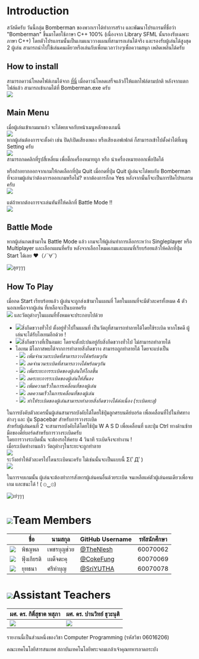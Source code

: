 ﻿# Introduction
สวัสดีครับ วันนี้กลุ่ม Bomberman ของพวกเราได้ทำการสร้าง และพัฒนาโปรแกรมที่ชื่อว่า "Bomberman" ขึ้นมาโดยใช้ภาษา C++ 100% (เนื่องจาก Library SFML นั้นรองรับเฉพาะภาษา  C++) โดยตัวโปรแกรมนั้นเป็นเกมแนววางแผนที่สามารถเล่นได้จริง และรองรับผู้เล่นได้สูงสุด 2 ผู้เล่น สามารถนำไปใช้เล่นคนเดียวหรือเล่นกับเพื่อนเวลาว่างๆเพื่อความสนุก เพลิดเพลินได้ครับ
## How to install
สามารถดาวน์โหลดไฟล์เกมได้จาก [ที่นี่](https://github.com/compro-itkmitl/Bomberman) เมื่อดาวน์โหลดเสร็จแล้วก็ให้แตกไฟล์ตามปกติ
หลังจากแตกไฟล์แล้ว สามารถเข้าเกมได้ที่ Bomberman.exe ครับ  
![](https://github.com/compro-itkmitl/Bomberman/blob/master/picreadme/App.png)

## Main Menu
เมื่อผู้เล่นเข้าเกมมาแล้ว จะได้พบเจอกับหน้าเมนูหลักของเกมนี้  
![](https://github.com/compro-itkmitl/Bomberman/blob/master/picreadme/Menu.png)  
หากผู้เล่นต้องการจะตั้งค่า เช่น ปิด/เปิดเสียงเพลง หรือเสียงเอฟเฟกต์ ก็สามารถเข้าไปตั้งค่าได้ที่เมนู Setting ครับ  
![](https://github.com/compro-itkmitl/Bomberman/blob/master/picreadme/Setting.png)  
สามารถกดคลิกที่รูปสี่เหลี่ยม เพื่อติ๊กเครื่องหมายถูก หรือ นำเครื่องหมายออกเพื่อปิดได้  
  
หรือถ้าอยากออกจากเกมให้กดเลือกที่ปุ่ม Quit เมื่อกดที่ปุ่ม Quit ผู้เล่นจะได้พบกับ Bomberman ที่จะถามผู้เล่นว่าต้องการออกเกมหรือไม่? หากต้องการก็กด Yes หลังจากนั้นก็จะเป็นการปิดโปรแกรมครับ  
![](https://github.com/compro-itkmitl/Bomberman/blob/master/picreadme/Quit.png)  

แต่ถ้าหากต้องการจะเล่นทันทีให้คลิกที่ Battle Mode !!  
![](https://github.com/compro-itkmitl/Bomberman/blob/master/picreadme/BattleMode.png)  



## Battle Mode
หากผู้เล่นกดเข้ามาใน Battle Mode แล้ว เกมจะให้ผู้เล่นทำการเลือกระหว่าง Singleplayer หรือ Multiplayer และเลือกแผนที่ครับ หลังจากเลือกโหมดเกมและแผนที่เรียบร้อยแล้วให้คลิกที่ปุ่ม Start ได้เลย ♥（ﾉ´∀`）  
  
![ลุยๆๆๆ](https://github.com/compro-itkmitl/Bomberman/blob/master/picreadme/Start.png)  

## How To Play

เมื่อกด Start เรียบร้อยแล้ว ผู้เล่นจะถูกส่งเข้ามาในแผนที่ โดยในแผนที่จะมีตัวละครทั้งหมด 4 ตัว นอกเหนือจากผู้เล่น ที่เหลือจะเป็นบอทครับ  
![](https://github.com/compro-itkmitl/Bomberman/blob/master/picreadme/Ingame.png)
และวัตถุต่างๆในแผนที่ทั้งหมดจะประกอบไปด้วย  
- ![](https://github.com/compro-itkmitl/Bomberman/blob/master/picreadme/Object.png)สิ่งกีดขวางทั่วไป ตั้งอยู่ทั่วไปในแผนที่ เป็นวัตถุที่สามารถทำลายได้โดยใช้ระเบิด หากโชคดี ผู้เล่นจะได้รับไอเทมอีกด้วย !  
 - ![](https://github.com/compro-itkmitl/Bomberman/blob/master/picreadme/Immortal.png)สิ่งกีดขวางที่เป็นอมตะ โดยจะตั้งปะปนอยู่กับสิ่งกีดขวางทั่วไป ไม่สามารถทำลายได้  
 - ไอเทม มีโอกาสพบได้จากการทำลายสิ่งกีดขวาง สามารถถูกทำลายได้ โดยจะแบ่งเป็น  
       *- ![](https://github.com/compro-itkmitl/Bomberman/blob/master/picreadme/bombup.png) เพิ่มจำนวนระเบิดที่สามารถวางได้พร้อมๆกัน  
       - ![](https://github.com/compro-itkmitl/Bomberman/blob/master/picreadme/bombdown.png) ลดจำนวนระเบิดที่สามารถวางได้พร้อมๆกัน  
       - ![](https://github.com/compro-itkmitl/Bomberman/blob/master/picreadme/fireup.png) เพิ่มระยะการระเบิดของผู้เล่นให้ไกลขึ้น  
       - ![](https://github.com/compro-itkmitl/Bomberman/blob/master/picreadme/firedown.png) ลดระยะการระเบิดของผู้เล่นให้สั้นลง  
       - ![](https://github.com/compro-itkmitl/Bomberman/blob/master/picreadme/speedup.png) เพิ่มความเร็วในการเคลื่อนที่ของผู้เล่น  
       - ![](https://github.com/compro-itkmitl/Bomberman/blob/master/picreadme/speeddown.png) ลดความเร็วในการเคลื่อนที่ของผู้เล่น  
       - ![](https://github.com/compro-itkmitl/Bomberman/blob/master/picreadme/piercebomb.png) ทำให้ระเบิดของผู้เล่นสามารถทำลายสิ่งกีดขวางได้ต่อเนื่อง (ระเบิดทะลุ)*  

ในการบังคับตัวละครนั้นผู้เล่นสามารถบังคับได้โดยใช้ปุ่มลูกศรบนคีย์บอร์ด เพื่อเคลื่อนที่ไปในทิศทางต่างๆ และ ปุ่ม Spacebar สำหรับการวางระเบิด  
สำหรับผู้เล่นคนที่ 2 จะสามารถบังคับได้โดยใช้ปุ่ม W A S D เพื่อเคลื่อนที่ และปุ่ม Ctrl ทางด้านซ้ายมือของคีย์บอร์ดสำหรับการวางระเบิดครับ  
โดยการวางระเบิดนั้น จะต้องรอให้ครบ 4 วินาที ระเบิดจึงจะทำงาน !  
เมื่อระเบิดทำงานแล้ว วัตถุต่างๆในระยะจะถูกทำลาย  
![](https://github.com/compro-itkmitl/Bomberman/blob/master/picreadme/Destroy.png)  
ระวังอย่าให้ตัวละครไปโดนระเบิดนะครับ ไม่เช่นนั้นจะเป็นแบบนี้ Σ(ﾟДﾟ)  
![](https://github.com/compro-itkmitl/Bomberman/blob/master/picreadme/Burn.png)

ในการจบเกมนั้น ผู้เล่นจะต้องทำการสังหารผู้เล่นคนอื่นด้วยระเบิด จนเหลือแค่ตัวผู้เล่นคนเดียวเพื่อจบเกม และชนะได้ ! ( ⊙‿⊙)  
  
![เย่ๆๆๆ](https://github.com/compro-itkmitl/Bomberman/blob/master/picreadme/Win.png)

# ![](https://github.com/compro-itkmitl/Bomberman/blob/master/picreadme/Human.png)Team Members
|  | ชื่อ | นามสกุล | GitHub Username | รหัสนักศึกษา |
|--|--|--|--|--|
| ![](https://github.com/compro-itkmitl/Bomberman/blob/master/picreadme/Net.png) | พิชญพล | เพชรบุญช่วย | [@TheNlesh](https://github.com/TheNlesh) | 60070062 |
| ![](https://github.com/compro-itkmitl/Bomberman/blob/master/picreadme/Coke.png) | ฟุ้งเกียรติ | เผด็จตะคุ | [@CokeFung](https://github.com/CokeFung) | 60070069 |
| ![](https://github.com/compro-itkmitl/Bomberman/blob/master/picreadme/Yut.png) | ยุทธนา | ศรีทำบุญ | [@SriYUTHA](https://github.com/SriYUTHA) | 60070078|
# ![](https://github.com/compro-itkmitl/Bomberman/blob/master/picreadme/Supervisor.png)Assistant Teachers
| ผศ. ดร. กิติ์สุชาต พสุภา | ผศ. ดร. ปานวิทย์ ธุวะนุติ |
|--|--|
| ![](https://github.com/compro-itkmitl/Bomberman/blob/master/picreadme/AjOng.jpg) | ![](https://github.com/compro-itkmitl/Bomberman/blob/master/picreadme/AjPanwit.jpg) |

รายงานนี้เป็นส่วนหนึ่งของวิชา Computer Programming (รหัสวิชา 06016206)

คณะเทคโนโลยีสารสนเทศ สถาบันเทคโนโลยีพระจอมเกล้าเจ้าคุณทหารลาดกระบัง
